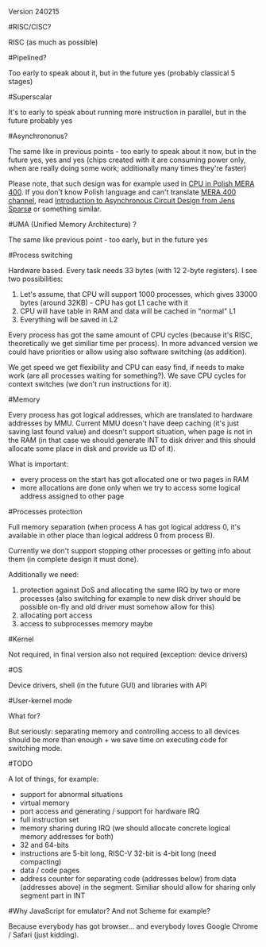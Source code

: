 Version 240215

#RISC/CISC?

RISC (as much as possible)

#Pipelined?

Too early to speak about it, but in the future yes (probably classical 5 stages)

#Superscalar

It's to early to speak about running more instruction in parallel, but
in the future probably yes

#Asynchrononus?

The same like in previous points - too early to speak about it now, but in
the future yes, yes and yes (chips created with it are consuming power
only, when are really doing some work; additionally many times they're faster)

Please note, that such design was for example used in
[CPU in Polish MERA 400](https://www.youtube.com/watch?v=Y59hgZ5_7sk).
If you don't know Polish language and can't translate
[MERA 400 channel](https://www.youtube.com/@MERA400),
read [Introduction to Asynchronous Circuit Design from Jens Sparsø](https://orbit.dtu.dk/en/publications/introduction-to-asynchronous-circuit-design)
or something similar.

#UMA (Unified Memory Architecture) ?

The same like previous point - too early, but in the future yes

#Process switching

Hardware based. Every task needs 33 bytes (with 12 2-byte registers). I see two possibilities:

1. Let's assume, that CPU will support 1000 processes,
which gives 33000 bytes (around 32KB) - CPU has got L1 cache with it
2. CPU will have table in RAM and data will be cached in "normal" L1
3. Everything will be saved in L2

Every process has got the same amount of CPU cycles (because it's RISC,
theoretically we get similiar time per process). In more advanced version
we could have priorities or allow using also software switching (as addition).

We get speed we get flexibility and CPU can easy find, if needs to make work
(are all processes waiting for something?). We save CPU cycles for context
switches (we don't run instructions for it).

#Memory

Every process has got logical addresses, which are translated to hardware
addresses by MMU. Current MMU doesn't have deep caching (it's just saving
last found value) and doesn't support situation, when page is not in the RAM
(in that case we should generate INT to disk driver and this should allocate
some place in disk and provide us ID of it).

What is important:

* every process on the start has got allocated one or two pages in RAM
* more allocations are done only when we try to access some logical address
assigned to other page

#Processes protection

Full memory separation (when process A has got logical address 0,
it's available in other place than logical address 0 from process B).

Currently we don't support stopping other processes or getting info about them
(in complete design it must done).

Additionally we need:

1. protection against DoS and allocating the same IRQ by
two or more processes (also switching for example to new disk driver should
be possible on-fly and old driver must somehow allow for this)
2. allocating port access
3. access to subprocesses memory maybe

#Kernel

Not required, in final version also not required (exception: device drivers)

#OS

Device drivers, shell (in the future GUI) and libraries with API

#User-kernel mode

What for?

But seriously: separating memory and controlling access to all devices
should be more than enough + we save time on executing code for switching
mode.

#TODO

A lot of things, for example:

* support for abnormal situations
* virtual memory
* port access and generating / support for hardware IRQ
* full instruction set
* memory sharing during IRQ (we should allocate concrete logical memory addresses for both)
* 32 and 64-bits
* instructions are 5-bit long, RISC-V 32-bit is 4-bit long (need compacting)
* data / code pages
* address counter for separating code (addresses below) from data (addresses above)
  in the segment. Similiar should allow for sharing only segment part in INT

#Why JavaScript for emulator? And not Scheme for example?

Because everybody has got browser... and everybody loves Google Chrome / Safari
(just kidding).

